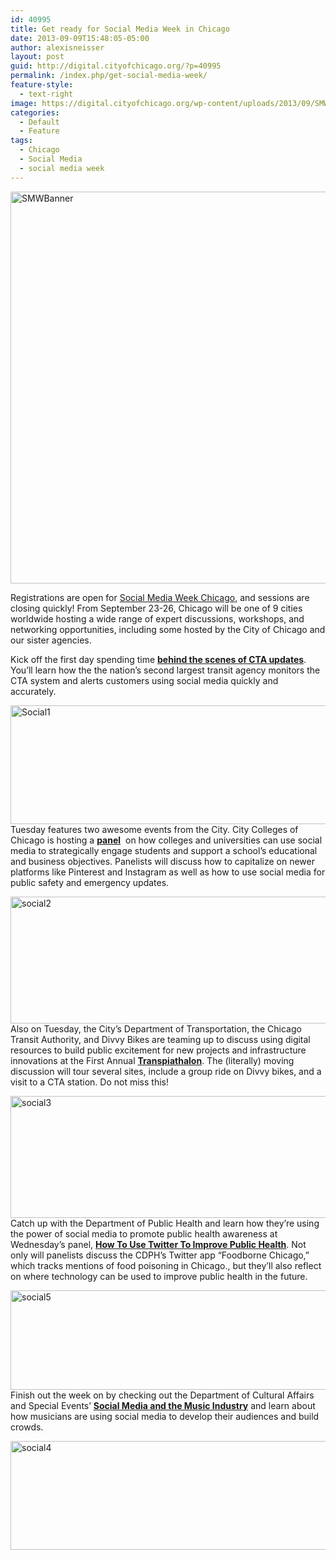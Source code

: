 ```yaml
---
id: 40995
title: Get ready for Social Media Week in Chicago
date: 2013-09-09T15:48:05-05:00
author: alexisneisser
layout: post
guid: http://digital.cityofchicago.org/?p=40995
permalink: /index.php/get-social-media-week/
feature-style:
  - text-right
image: https://digital.cityofchicago.org/wp-content/uploads/2013/09/SMWBanner.png
categories:
  - Default
  - Feature
tags:
  - Chicago
  - Social Media
  - social media week
---
```

[<img loading="lazy" class="aligncenter size-full wp-image-41023" alt="SMWBanner" src="http://digital.cityofchicago.org/wp-content/uploads/2013/09/SMWBanner.png" width="938" height="627" srcset="https://digital.cityofchicago.org/wp-content/uploads/2013/09/SMWBanner.png 938w, https://digital.cityofchicago.org/wp-content/uploads/2013/09/SMWBanner-300x200.png 300w" sizes="(max-width: 938px) 100vw, 938px" />](http://digital.cityofchicago.org/wp-content/uploads/2013/09/SMWBanner.png)

Registrations are open for [Social Media Week Chicago](http://socialmediaweek.org/chicago/ "Social Media Week Chicago"), and sessions are closing quickly! From September 23-26, Chicago will be one of 9 cities worldwide hosting a wide range of expert discussions, workshops, and networking opportunities, including some hosted by the City of Chicago and our sister agencies.

Kick off the first day spending time **[behind the scenes of CTA updates](http://socialmediaweek.org/chicago/events/?id=82159#.UgqfiNLvu_N)**. You’ll learn how the the nation’s second largest transit agency monitors the CTA system and alerts customers using social media quickly and accurately.

<p style="text-align: left;">
  <a href="http://socialmediaweek.org/chicago/events/?id=82159#.UgpyytKkpzo "><img loading="lazy" class="aligncenter" alt="Social1" src="http://digital.cityofchicago.org/wp-content/uploads/2013/08/Social1.png" width="800" height="190" /></a>Tuesday features two awesome events from the City. City Colleges of Chicago is hosting a <b><a href="http://socialmediaweek.org/chicago/events/?id=82129#.UgpygtKkpzo">panel</a></b>  on how colleges and universities can use social media to strategically engage students and support a school&#8217;s educational and business objectives. Panelists will discuss how to capitalize on newer platforms like Pinterest and Instagram as well as how to use social media for public safety and emergency updates.
</p>

<!--more-->

<p style="text-align: left;">
  <a href="http://socialmediaweek.org/chicago/events/?id=82129#.UgpygtKkpzo"><img loading="lazy" alt="social2" src="http://digital.cityofchicago.org/wp-content/uploads/2013/08/social2.png" width="803" height="203" /></a>Also on Tuesday, the City’s Department of Transportation, the Chicago Transit Authority, and Divvy Bikes are teaming up to discuss using digital resources to build public excitement for new projects and infrastructure innovations at the First Annual <strong><a href="http://socialmediaweek.org/chicago/events/?id=82163#.UgpzTdKkpzo">Transpiathalon</a></strong>. The (literally) moving discussion will tour several sites, include a group ride on Divvy bikes, and a visit to a CTA station. Do not miss this!
</p>

<p style="text-align: left;">
  <a href="http://socialmediaweek.org/chicago/events/?id=82163#.UgpzTdKkpzo "><img loading="lazy" class="aligncenter" alt="social3" src="http://digital.cityofchicago.org/wp-content/uploads/2013/08/social3.png" width="801" height="195" /></a><br /> Catch up with the Department of Public Health and learn how they’re using the power of social media to promote public health awareness at Wednesday’s panel, <b><a href="http://socialmediaweek.org/chicago/events/?id=82107">How To Use Twitter To Improve Public Health</a></b>. Not only will panelists discuss the CDPH’s Twitter app &#8220;Foodborne Chicago,&#8221; which tracks mentions of food poisoning in Chicago., but they&#8217;ll also reflect on where technology can be used to improve public health in the future.
</p>

<p style="text-align: left;">
  <a href="http://socialmediaweek.org/chicago/events/?id=82107"><img loading="lazy" class="size-full wp-image-41005 aligncenter" alt="social5" src="http://digital.cityofchicago.org/wp-content/uploads/2013/08/social5.jpg" width="793" height="159" srcset="https://digital.cityofchicago.org/wp-content/uploads/2013/08/social5.jpg 793w, https://digital.cityofchicago.org/wp-content/uploads/2013/08/social5-300x60.jpg 300w" sizes="(max-width: 793px) 100vw, 793px" /></a><br /> Finish out the week on by checking out the Department of Cultural Affairs and Special Events’ <b><a href="http://socialmediaweek.org/chicago/events/?id=91155#.UgqfptLvu_N">Social Media and the Music Industry</a></b> and learn about how musicians are using social media to develop their audiences and build crowds.
</p>

<p style="text-align: left;">
  <a href="http://socialmediaweek.org/chicago/events/?id=91155#.Ugpzu9Kkpzo "><img loading="lazy" alt="social4" src="http://digital.cityofchicago.org/wp-content/uploads/2013/08/social4.png" width="803" height="174" /></a>
</p>

&nbsp;
